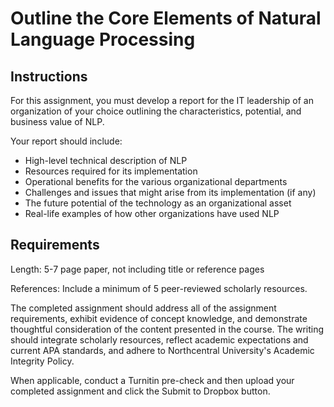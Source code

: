 # Outline the Core Elements of Natural Language Processing

## Instructions

For this assignment, you must develop a report for the IT leadership of an organization of your choice outlining the characteristics, potential, and business value of NLP.

Your report should include:

- High-level technical description of NLP
- Resources required for its implementation
- Operational benefits for the various organizational departments
- Challenges and issues that might arise from its implementation (if any)
- The future potential of the technology as an organizational asset
- Real-life examples of how other organizations have used NLP

## Requirements

Length:  5-7 page paper, not including title or reference pages

References: Include a minimum of 5 peer-reviewed scholarly resources.

The completed assignment should address all of the assignment requirements, exhibit evidence of concept knowledge, and demonstrate thoughtful consideration of the content presented in the course. The writing should integrate scholarly resources, reflect academic expectations and current APA standards, and adhere to Northcentral University's Academic Integrity Policy.

When applicable, conduct a Turnitin pre-check and then upload your completed assignment and click the Submit to Dropbox button.

